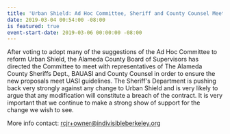 ```yaml
---
title: 'Urban Shield: Ad Hoc Committee, Sheriff and County Counsel Meeting'
date: 2019-03-04 00:54:00 -08:00
is featured: true
event-start-date: 2019-03-06 00:00:00 -08:00
---
```


After voting to adopt many of the suggestions of the Ad Hoc Committee to reform Urban Shield, the Alameda County Board of Supervisors has directed the Committee to meet with representatives of The Alameda County Sheriffs Dept., BAUASI and County Counsel in order to ensure the new proposals meet UASI guidelines.
The Sheriff's Department is pushing back very strongly against any change to Urban Shield and is very likely to argue that any modification will constitute a breach of the contract. It is very important that we continue to make a strong show of support for the change we wish to see.

More info contact: rcjr+owner@indivisibleberkeley.org